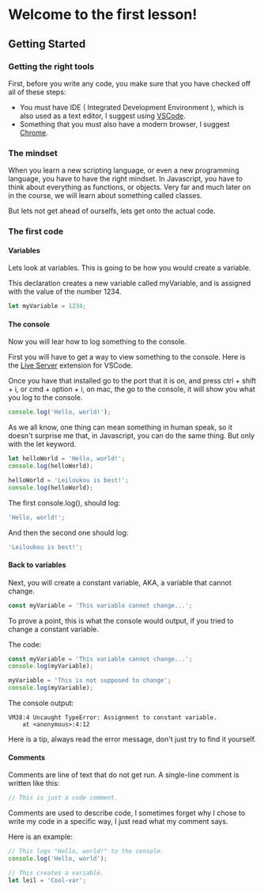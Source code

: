 # Welcome to the first lesson!

## Getting Started

### Getting the right tools

First, before you write any code,
you make sure that you have
checked off all of these steps:

- You must have IDE ( Integrated Development Environment ), which is also used as a text editor, I suggest using [VSCode](https://code.visualstudio.com/).
- Something that you must also have a modern browser, I suggest [Chrome](https://chrome.google.com).

### The mindset

When you learn a new scripting language,
or even a new programming language,
you have to have the right mindset.
In Javascript, you have to think about
everything as functions, or objects.
Very far and much later on in the course,
we will learn about something called classes.

But lets not get ahead of ourselfs,
lets get onto the actual code.

### The first code

#### Variables

Lets look at variables.
This is going to be how
you would create a variable.

This declaration creates
a new variable called
myVariable,
and is assigned with the
value of the number 1234.

```javascript
let myVariable = 1234;
```

#### The console

Now you will lear how to log
something to the console.

First you will have to get a
way to view something to the console.
Here is the [Live Server](https://marketplace.visualstudio.com/items?itemName=ritwickdey.LiveServer) extension for
VSCode.

Once you have that installed
go to the port that it is on,
and press ctrl + shift + i,
or cmd + option + i, on mac,
the go to the console,
it will show you what you
log to the console.

```javascript
console.log('Hello, world!');
```

As we all know,
one thing can mean something
in human speak, so it doesn't
surprise me that, in Javascript,
you can do the same thing.
But only with the let keyword.

```javascript
let helloWorld = 'Hello, world!';
console.log(helloWorld);

helloWorld = 'Leiloukou is best!';
console.log(helloWorld);
```

The first console.log(),
should log:

```javascript
'Hello, world!';
```

And then the second one
should log:

```javascript
'Leiloukou is best!';
```

#### Back to variables

Next, you will create a constant variable,
AKA, a variable that cannot change.

```javascript
const myVariable = 'This variable cannot change...';
```

To prove a point,
this is what the
console would output,
if you tried to change
a constant variable.

The code:

```javascript
const myVariable = 'This variable cannot change...';
console.log(myVariable);

myVariable = 'This is not supposed to change';
console.log(myVariable);
```

The console output:

```error
VM38:4 Uncaught TypeError: Assignment to constant variable.
    at <anonymous>:4:12
```

Here is a tip,
always read the
error message,
don't just try
to find it yourself.

#### Comments

Comments are line of
text that do not get run.
A single-line comment
is written like this:

```javascript
// This is just a code comment.
```

Comments are used to describe code,
I sometimes forget why I chose to
write my code in a specific way,
I just read what my comment says.

Here is an example:

```javascript
// This logs "Hello, world!" to the console.
console.log('Hello, world');

// This creates a variable.
let leil = 'Cool-var';
```